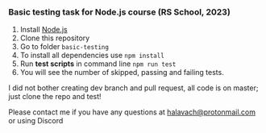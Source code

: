 ### Basic testing task for Node.js course (RS School, 2023)

1. Install [Node.js](https://nodejs.org/en/download/)
2. Clone this repository
3. Go to folder `basic-testing`
4. To install all dependencies use `npm install`
5. Run **test scripts** in command line  `npm run test`
6. You will see the number of skipped, passing and failing tests.

I did not bother creating dev branch and pull request, all code is on master; just clone the repo and test!

Please contact me if you have any questions at halavach@protonmail.com or using Discord
